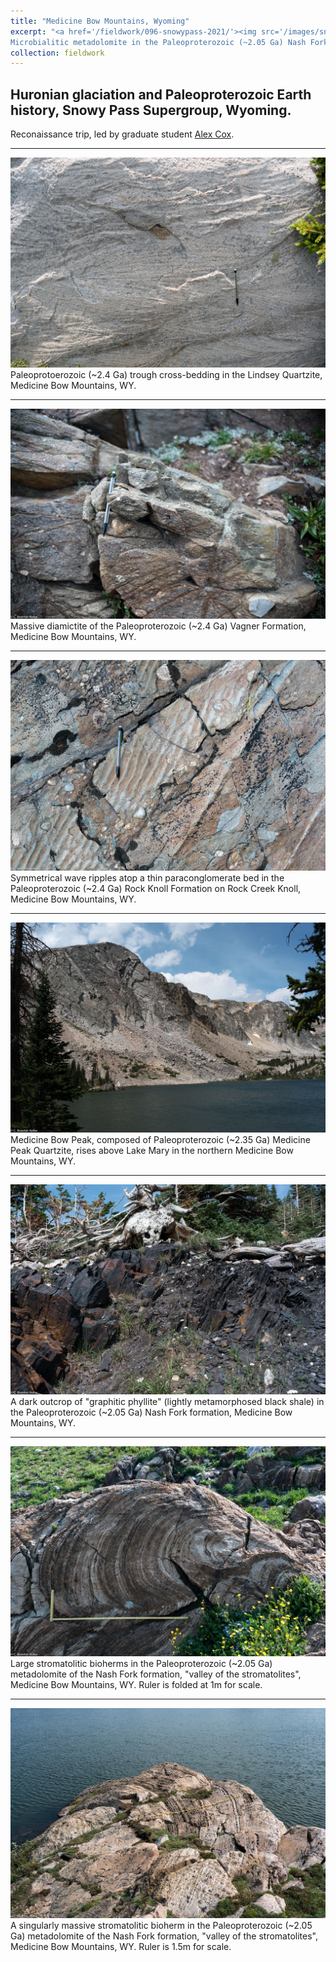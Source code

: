 ```yaml
---
title: "Medicine Bow Mountains, Wyoming"
excerpt: "<a href='/fieldwork/096-snowypass-2021/'><img src='/images/snowy_pass/NashForkStromatolites2.jpg'></a>
Microbialitic metadolomite in the Paleoproterozoic (~2.05 Ga) Nash Fork formation, \"valley of the stromatolites\", Medicine Bow Mountains, Wyoming."
collection: fieldwork
---
```

Huronian glaciation and Paleoproterozoic Earth history, Snowy Pass Supergroup, Wyoming.
---

Reconaissance trip, led by graduate student [Alex Cox](https://earthsciences.dartmouth.edu/people/alexander-cox).

---

<a href='/images/snowy_pass/LindseyQuartzite.jpg'><img src='/images/snowy_pass/LindseyQuartzite.jpg'></a>
Paleoprotoerozoic (~2.4 Ga) trough cross-bedding in the Lindsey Quartzite, Medicine Bow Mountains, WY.

---

<a href='/images/snowy_pass/VagnerFmDiamictite.jpg'><img src='/images/snowy_pass/VagnerFmDiamictite.jpg'></a>
Massive diamictite of the Paleoproterozoic (~2.4 Ga) Vagner Formation, Medicine Bow Mountains, WY.

---

<a href='/images/snowy_pass/RockKnollRipples.jpg'><img src='/images/snowy_pass/RockKnollRipples.jpg'></a>
Symmetrical wave ripples atop a thin paraconglomerate bed in the Paleoproterozoic (~2.4 Ga) Rock Knoll Formation on Rock Creek Knoll, Medicine Bow Mountains, WY.

---  

<a href='/images/snowy_pass/MedicineBowPeak.jpg'><img src='/images/snowy_pass/MedicineBowPeak.jpg'></a>
Medicine Bow Peak, composed of Paleoproterozoic (~2.35 Ga) Medicine Peak Quartzite, rises above Lake Mary in the northern Medicine Bow Mountains, WY.

---

<a href='/images/snowy_pass/NashForkBlackPhyllite.jpg'><img src='/images/snowy_pass/NashForkBlackPhyllite.jpg'></a>
A dark outcrop of "graphitic phyllite" (lightly metamorphosed black shale) in the Paleoproterozoic (~2.05 Ga) Nash Fork formation, Medicine Bow Mountains, WY.

---

<a href='/images/snowy_pass/NashForkStromatolites1.jpg'><img src='/images/snowy_pass/NashForkStromatolites1.jpg'></a>
Large stromatolitic bioherms in the Paleoproterozoic (~2.05 Ga) metadolomite of the Nash Fork formation, "valley of the stromatolites", Medicine Bow Mountains, WY. Ruler is folded at 1m for scale.

---

<a href='/images/snowy_pass/NashForkStromatolites3.jpg'><img src='/images/snowy_pass/NashForkStromatolites3.jpg'></a>
A singularly massive stromatolitic bioherm in the Paleoproterozoic (~2.05 Ga) metadolomite of the Nash Fork formation, "valley of the stromatolites", Medicine Bow Mountains, WY. Ruler is 1.5m for scale.

